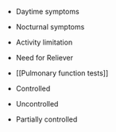 - Daytime symptoms
- Nocturnal symptoms
- Activity limitation
- Need for Reliever
- [[Pulmonary function tests]] 

- Controlled
- Uncontrolled
- Partially controlled
